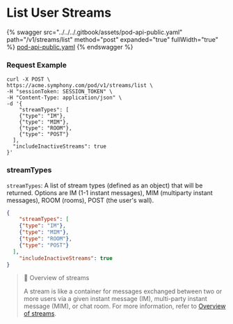 # List User Streams

{% swagger src="../../../.gitbook/assets/pod-api-public.yaml" path="/v1/streams/list" method="post" expanded="true" fullWidth="true" %}
[pod-api-public.yaml](../../../.gitbook/assets/pod-api-public.yaml)
{% endswagger %}

### Request Example

```curl
curl -X POST \
https://acme.symphony.com/pod/v1/streams/list \
-H "sessionToken: SESSION_TOKEN" \
-H "Content-Type: application/json" \
-d '{
	"streamTypes": [
  	{"type": "IM"},
    {"type": "MIM"},
    {"type": "ROOM"},
    {"type": "POST"}
  ],
  "includeInactiveStreams": true
}'
```

### streamTypes

`streamTypes`: A list of stream types (defined as an object) that will be returned. Options are IM (1-1 instant messages), MIM (multiparty instant messages), ROOM (rooms), POST (the user's wall).

```json
{
	"streamTypes": [
    {"type": "IM"}, 
    {"type": "MIM"}, 
    {"type": "ROOM"}, 
    {"type": "POST"}
  ],
	"includeInactiveStreams": true
}
```

> 📘 Overview of streams
>
> A stream is like a container for messages exchanged between two or more users via a given instant message (IM), multi-party instant message (MIM), or chat room. For more information, refer to [Overview of streams](https://docs.developers.symphony.com/building-bots-on-symphony/datafeed/overview-of-streams).
